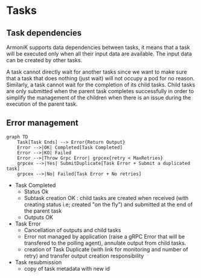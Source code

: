 # Tasks

## Task dependencies

ArmoniK supports data dependencies between tasks, it means that a task will be executed only when all their input data are available. The input data can be created by other tasks.

A task cannot directly wait for another tasks since we want to make sure that a task that does nothing (just wait) will not occupy a pod for no reason. Similarly, a task cannot wait for the completion of its child tasks. Child tasks are only submitted when the parent task completes successfully in order to simplify the management of the children when there is an issue during the execution of the parent task.

## Error management

```mermaid
graph TD
    Task[Task Ends] --> Error{Return Output}
    Error -->|OK| Completed[Task Completed]
    Error -->|KO| Failed
    Error -->|Throw Grpc Error| grpcex{retry < MaxRetries}
    grpcex -->|Yes| SubmitDuplicate[Task Error + Submit a duplicated task]
    grpcex -->|No| Failed[Task Error + No retries]
```

- Task Completed
  - Status Ok
  - Subtask creation OK : child tasks are created when received (with creating status i.e; created "on the fly") and submitted at the end of the parent task
  - Outputs OK
- Task Error
  - Cancellation of outputs and child tasks
  - Error not managed by application (raise a gRPC Error that will be transfered to the polling agent), annulate output from child tasks.
  - creation of Task Duplicate (with link for monitoring and number of retry) and transfer output creation responsibility
- Task resubmission
  - copy of task metadata with new id
